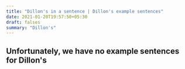 ```yaml
---
title: "Dillon's in a sentence | Dillon's example sentences"
date: 2021-01-20T19:57:50+05:30
draft: falses
summary: "Dillon's"
---
```

## Unfortunately, we have no example sentences for Dillon's                 
